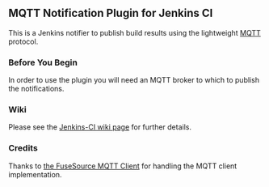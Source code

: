 ## MQTT Notification Plugin for Jenkins CI

This is a Jenkins notifier to publish build results using the lightweight [MQTT](http://mqtt.org) protocol.

### Before You Begin

In order to use the plugin you will need an MQTT broker to which to publish the notifications.

### Wiki

Please see the [Jenkins-CI wiki page](https://wiki.jenkins-ci.org/display/JENKINS/MQTT+Notification+Plugin) for further details.

### Credits

Thanks to [the FuseSource MQTT Client](http://mqtt-client.fusesource.org/) for handling the MQTT client implementation.